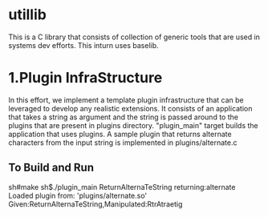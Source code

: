 # utillib

This is a C library that consists of collection of generic tools that are used in systems dev efforts. This inturn uses baselib. 

# 1.Plugin InfraStructure
In this effort, we implement a template plugin infrastructure that can be leveraged to develop any realistic extensions. 
It consists of an application that takes a string as argument and the string is passed around to the plugins that are present in plugins directory. "plugin_main" target builds the application that uses plugins. A sample plugin that returns alternate characters from the input string is implemented in plugins/alternate.c

## To Build and Run
sh#make
sh$./plugin_main ReturnAlternaTeString
returning:alternate
Loaded plugin from: 'plugins/alternate.so'
Given:ReturnAlternaTeString,Manipulated:RtrAtraetig



